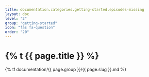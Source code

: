 ```yaml
---
title: documentation.categories.getting-started.episodes-missing
layout: doc
level: "2"
group: "getting-started"
icon: "fas fa-question"
order: "20"
---
```


# {% t {{ page.title }} %}

{% tf documentation/{{ page.group }}/{{ page.slug }}.md %}
